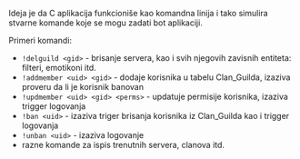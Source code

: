Ideja je da C aplikacija funkcioniše kao komandna linija i tako simulira stvarne komande koje se mogu zadati bot aplikaciji.

Primeri komandi:
- ``!delguild <gid>`` - brisanje servera, kao i svih njegovih zavisnih entiteta: filteri, emotikoni itd.
- ``!addmember <uid> <gid>`` - dodaje korisnika u tabelu Clan_Guilda, izaziva proveru da li je  korisnik banovan
- ``!updmember <uid> <gid> <perms>`` - updatuje permisije korisnika, izaziva trigger logovanja
- ``!ban <uid>`` - izaziva triger brisanja korisnika iz Clan_Guilda kao i trigger logovanja
- ``!unban <uid>`` - izaziva logovanje
- razne komande za ispis trenutnih servera, clanova itd.

